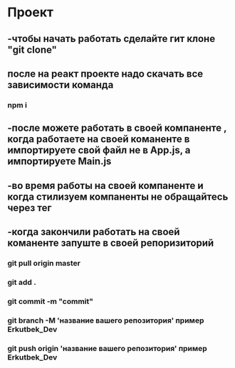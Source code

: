 # Проект

## -чтобы начать работать сделайте гит клоне "git clone"

## после на реакт проекте надо скачать все зависимости команда 
### npm i 


## -после можете работать в своей компаненте , когда  работаете на своей команенте в импортируете свой файл не в App.js, а импортируете Main.js

## -во время работы на своей компаненте и когда стилизуем компаненты  не обращайтесь через тег 


## -когда закончили работать на своей команенте запуште в своей репоризиторий
### git pull origin master
### git add .
### git commit -m "commit"
### git branch -M 'название вашего репозитория' пример Erkutbek_Dev
### git push origin 'название вашего репозитория' пример Erkutbek_Dev
